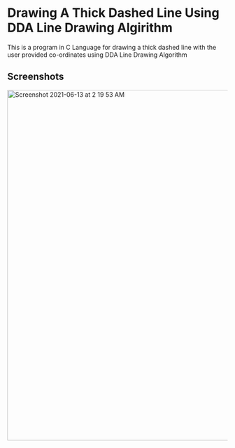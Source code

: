 # Drawing A Thick Dashed Line Using DDA Line Drawing Algirithm
 This is a program in C Language for drawing a thick dashed line with the user provided co-ordinates using DDA Line Drawing Algorithm
 
## Screenshots
<img width="800" alt="Screenshot 2021-06-13 at 2 19 53 AM" src="https://user-images.githubusercontent.com/61555936/121788830-42e6a980-cbee-11eb-9477-443a8460a954.png">

